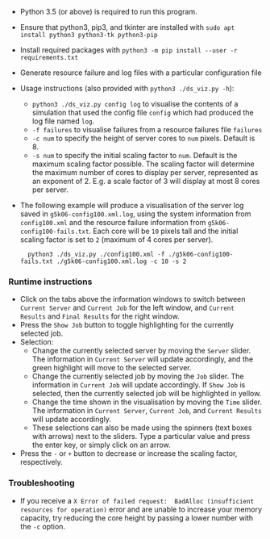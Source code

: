 - Python 3.5 (or above) is required to run this program.
- Ensure that python3, pip3, and tkinter are installed with `sudo apt install python3 python3-tk python3-pip`
- Install required packages with `python3 -m pip install --user -r requirements.txt`
- Generate resource failure and log files with a particular configuration file
- Usage instructions (also provided with `python3 ./ds_viz.py -h`):
    - `python3 ./ds_viz.py config log` to visualise the contents of a simulation that used the
    config file `config` which had produced the log file named `log`.
    - `-f failures` to visualise failures from a resource failures file `failures`
    - `-c num` to specify the height of server cores to `num` pixels. Default is 8.
    - `-s num` to specify the initial scaling factor to `num`. Default is the maximum scaling factor possible.
    The scaling factor will determine the maximum number of cores to display per server, represented as an exponent
    of 2. E.g. a scale factor of 3 will display at most 8 cores per server.
- The following example will produce a visualisation of the server log saved in `g5k06-config100.xml.log`, using
the system information from `config100.xml` and the resource failure information from `g5k06-config100-fails.txt`.
Each core will be `10` pixels tall and the initial scaling factor is set to `2` (maximum of 4 cores per server).

        python3 ./ds_viz.py ./config100.xml -f ./g5k06-config100-fails.txt ./g5k06-config100.xml.log -c 10 -s 2

### Runtime instructions
- Click on the tabs above the information windows to switch between `Current Server` and `Current Job` for
the left window, and `Current Results` and `Final Results` for the right window.
- Press the `Show Job` button to toggle highlighting for the currently selected job.
- Selection:
    - Change the currently selected server by moving the `Server` slider. The information in `Current Server` will
    update accordingly, and the green highlight will move to the selected server.
    - Change the currently selected job by moving the `Job` slider. The information in `Current Job` will
    update accordingly. If `Show Job` is selected, then the currently selected job will be highlighted in yellow.
    - Change the time shown in the visualisation by moving the `Time` slider. The information in `Current Server`,
    `Current Job`, and `Current Results` will update accordingly.
    - These selections can also be made using the spinners (text boxes with arrows) next to the sliders. Type a
    particular value and press the enter key, or simply click on an arrow.
- Press the `-` or `+` button to decrease or increase the scaling factor, respectively.

### Troubleshooting
- If you receive a `X Error of failed request:  BadAlloc (insufficient resources for operation)` error and are
unable to increase your memory capacity, try reducing the core height by passing a lower number with the `-c`
option.